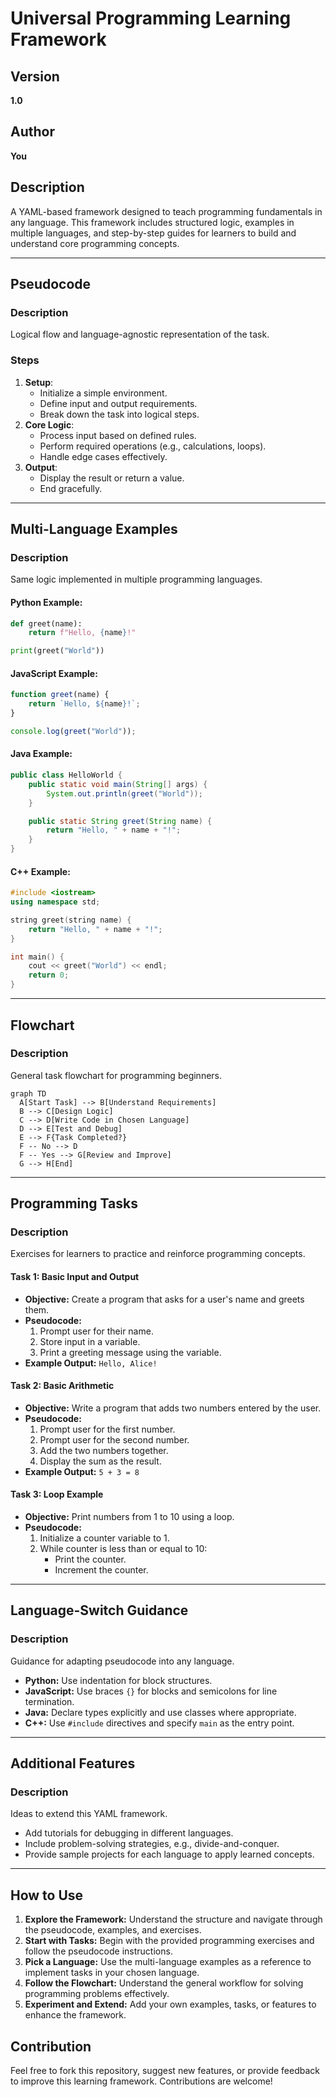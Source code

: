 # Universal Programming Learning Framework

## Version
**1.0**

## Author
**You**

## Description
A YAML-based framework designed to teach programming fundamentals in any language. This framework includes structured logic, examples in multiple languages, and step-by-step guides for learners to build and understand core programming concepts.

---

## Pseudocode
### Description
Logical flow and language-agnostic representation of the task.

### Steps
1. **Setup**:
   - Initialize a simple environment.
   - Define input and output requirements.
   - Break down the task into logical steps.
2. **Core Logic**:
   - Process input based on defined rules.
   - Perform required operations (e.g., calculations, loops).
   - Handle edge cases effectively.
3. **Output**:
   - Display the result or return a value.
   - End gracefully.

---

## Multi-Language Examples
### Description
Same logic implemented in multiple programming languages.

#### Python Example:
```python
def greet(name):
    return f"Hello, {name}!"

print(greet("World"))
```

#### JavaScript Example:
```javascript
function greet(name) {
    return `Hello, ${name}!`;
}

console.log(greet("World"));
```

#### Java Example:
```java
public class HelloWorld {
    public static void main(String[] args) {
        System.out.println(greet("World"));
    }

    public static String greet(String name) {
        return "Hello, " + name + "!";
    }
}
```

#### C++ Example:
```cpp
#include <iostream>
using namespace std;

string greet(string name) {
    return "Hello, " + name + "!";
}

int main() {
    cout << greet("World") << endl;
    return 0;
}
```

---

## Flowchart
### Description
General task flowchart for programming beginners.

```mermaid
graph TD
  A[Start Task] --> B[Understand Requirements]
  B --> C[Design Logic]
  C --> D[Write Code in Chosen Language]
  D --> E[Test and Debug]
  E --> F{Task Completed?}
  F -- No --> D
  F -- Yes --> G[Review and Improve]
  G --> H[End]
```

---

## Programming Tasks
### Description
Exercises for learners to practice and reinforce programming concepts.

#### Task 1: Basic Input and Output
- **Objective:** Create a program that asks for a user's name and greets them.
- **Pseudocode:**
  1. Prompt user for their name.
  2. Store input in a variable.
  3. Print a greeting message using the variable.
- **Example Output:** `Hello, Alice!`

#### Task 2: Basic Arithmetic
- **Objective:** Write a program that adds two numbers entered by the user.
- **Pseudocode:**
  1. Prompt user for the first number.
  2. Prompt user for the second number.
  3. Add the two numbers together.
  4. Display the sum as the result.
- **Example Output:** `5 + 3 = 8`

#### Task 3: Loop Example
- **Objective:** Print numbers from 1 to 10 using a loop.
- **Pseudocode:**
  1. Initialize a counter variable to 1.
  2. While counter is less than or equal to 10:
     - Print the counter.
     - Increment the counter.

---

## Language-Switch Guidance
### Description
Guidance for adapting pseudocode into any language.

- **Python:** Use indentation for block structures.
- **JavaScript:** Use braces `{}` for blocks and semicolons for line termination.
- **Java:** Declare types explicitly and use classes where appropriate.
- **C++:** Use `#include` directives and specify `main` as the entry point.

---

## Additional Features
### Description
Ideas to extend this YAML framework.

- Add tutorials for debugging in different languages.
- Include problem-solving strategies, e.g., divide-and-conquer.
- Provide sample projects for each language to apply learned concepts.

---

## How to Use
1. **Explore the Framework:** Understand the structure and navigate through the pseudocode, examples, and exercises.
2. **Start with Tasks:** Begin with the provided programming exercises and follow the pseudocode instructions.
3. **Pick a Language:** Use the multi-language examples as a reference to implement tasks in your chosen language.
4. **Follow the Flowchart:** Understand the general workflow for solving programming problems effectively.
5. **Experiment and Extend:** Add your own examples, tasks, or features to enhance the framework.

## Contribution
Feel free to fork this repository, suggest new features, or provide feedback to improve this learning framework. Contributions are welcome!
